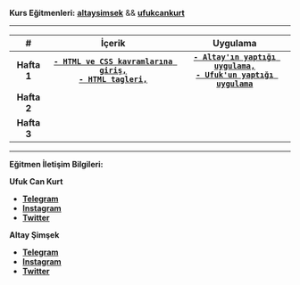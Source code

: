 
**Kurs Eğitmenleri:** [**altaysimsek**](https://github.com/altaysimsek) && [**ufukcankurt**](https://github.com/ufukcankurt)

---

| # | İçerik | Uygulama | 
|:-----:|:------:|:--------:|
| **Hafta 1** | [**`- HTML ve CSS kavramlarına giriş,`**<br>**`- HTML tagleri,`**<br>](_data/_documents/week_1/README.md) | **[`- Altay'ın yaptığı uygulama,`](https://codepen.io/asimsek/pen/mdMPGJg)**<br>**[`- Ufuk'un yaptığı uygulama`](https://codepen.io/ufukcankurt/pen/yLoVEYM?editors=1100)**  |
| **Hafta 2** | | |
| **Hafta 3** | | |



---

**Eğitmen İletişim Bilgileri:**

**Ufuk Can Kurt**

- [**Telegram**](https://t.me/ufukcankurt/)
- [**Instagram**](https://www.instagram.com/ufukcankurt_/)
- [**Twitter**](https://twitter.com/ufukcankurt_/)

**Altay Şimşek**

- [**Telegram**](https://t.me/altitans/)
- [**Instagram**](https://www.instagram.com/altay.simsekk/)
- [**Twitter**](https://twitter.com/altitans/)


